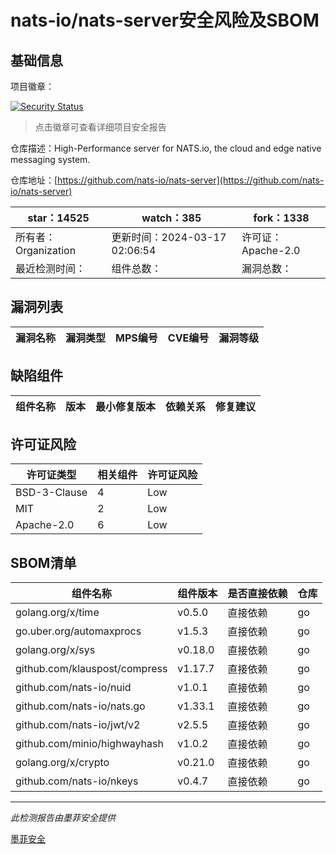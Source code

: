 # nats-io/nats-server安全风险及SBOM

## 基础信息

项目徽章：

[![Security Status](https://www.murphysec.com/platform3/v31/badge/1769091580419330048.svg)](https://www.murphysec.com/console/report/1695499917815345152/1769091580419330048)

> 点击徽章可查看详细项目安全报告

仓库描述：High-Performance server for NATS.io, the cloud and edge native messaging system.

仓库地址：[https://github.com/nats-io/nats-server](https://github.com/nats-io/nats-server)

| star：14525 | watch：385 | fork：1338 |
| ----------- | -------------- | ------------ |
| 所有者：Organization | 更新时间：2024-03-17 02:06:54 | 许可证：Apache-2.0 |
| 最近检测时间： | 组件总数： | 漏洞总数： |




## 漏洞列表

| 漏洞名称 | 漏洞类型 | MPS编号 | CVE编号 | 漏洞等级 |
| ------- | ------ | ------- | ------ | ----- |





## 缺陷组件

| 组件名称 | 版本 | 最小修复版本 | 依赖关系 | 修复建议 |
| -------- | ---- | ------------ | -------- | -------- |





## 许可证风险

| 许可证类型 | 相关组件 | 许可证风险 |
| ---------- | -------- | ---------- |
|BSD-3-Clause|4|Low|
|MIT|2|Low|
|Apache-2.0|6|Low|




## SBOM清单

| 组件名称 | 组件版本 | 是否直接依赖 | 仓库 |
| -------- | -------- | ------------ | ---- |
|golang.org/x/time|v0.5.0|直接依赖|go|
|go.uber.org/automaxprocs|v1.5.3|直接依赖|go|
|golang.org/x/sys|v0.18.0|直接依赖|go|
|github.com/klauspost/compress|v1.17.7|直接依赖|go|
|github.com/nats-io/nuid|v1.0.1|直接依赖|go|
|github.com/nats-io/nats.go|v1.33.1|直接依赖|go|
|github.com/nats-io/jwt/v2|v2.5.5|直接依赖|go|
|github.com/minio/highwayhash|v1.0.2|直接依赖|go|
|golang.org/x/crypto|v0.21.0|直接依赖|go|
|github.com/nats-io/nkeys|v0.4.7|直接依赖|go|


------

*此检测报告由墨菲安全提供*

[墨菲安全](www.murphysec.com)